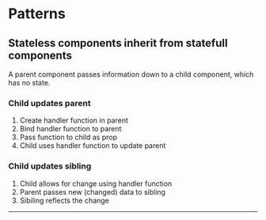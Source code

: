 # Patterns 

## Stateless components inherit from statefull components
A parent component passes information down to a child component, which has no state.

### Child updates parent
1. Create handler function in parent
2. Bind handler function to parent
3. Pass function to child as prop
4. Child uses handler function to update parent

### Child updates sibling
1. Child allows for change using handler function
2. Parent passes new (changed) data to sibling
3. Sibiling reflects the change

---
